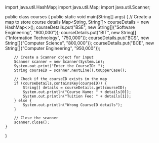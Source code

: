 import java.util.HashMap;
import java.util.Map;
import java.util.Scanner;

public class courses {
    public static void main(String[] args) {
        // Create a map to store course details
        Map<String, String[]> courseDetails = new HashMap<>();
        courseDetails.put("BSE", new String[]{"Software Engineering", "900,000"});
        courseDetails.put("BIT", new String[]{"Information Technology", "750,000"});
        courseDetails.put("BCS", new String[]{"Computer Science", "800,000"});
        courseDetails.put("BCE", new String[]{"Computer Engineering", "950,000"});

        // Create a Scanner object for input
        Scanner scanner = new Scanner(System.in);
        System.out.print("Enter the CourseID: ");
        String courseID = scanner.nextLine().toUpperCase();

        // Check if the courseID exists in the map
        if (courseDetails.containsKey(courseID)) {
            String[] details = courseDetails.get(courseID);
            System.out.println("Course Name: " + details[0]);
            System.out.println("Tuition Fee: " + details[1]);
        } else {
            System.out.println("Wrong CourseID details");
        }

        // Close the scanner
        scanner.close();
    }
}

